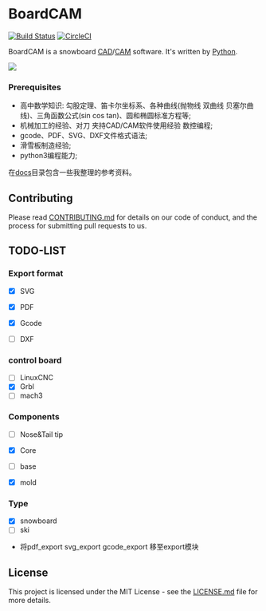 # BoardCAM

[![Build Status](https://travis-ci.org/boardcam/BoardCAM.svg?branch=master)](https://travis-ci.org/boardcam/BoardCAM)
[![CircleCI](https://circleci.com/gh/boardcam/BoardCAM.svg?style=svg)](https://circleci.com/gh/boardcam/BoardCAM)

BoardCAM is a snowboard [CAD](https://en.wikipedia.org/wiki/Computer-aided_design)/[CAM](https://en.wikipedia.org/wiki/Computer-aided_manufacturing) software.
It's written by [Python](https://www.python.org/).

![](https://cdnolympic.files.wordpress.com/2014/01/team-canada-sebastien-toutant-e1515511383315.jpg?quality=100&w=1200)

### Prerequisites

* 高中数学知识: 勾股定理、笛卡尔坐标系、各种曲线(抛物线 双曲线 贝塞尔曲线)、三角函数公式(sin cos tan)、圆和椭圆标准方程等;
* 机械加工的经验、对刀 夹持CAD/CAM软件使用经验 数控编程;
* gcode、PDF、SVG、DXF文件格式语法;
* 滑雪板制造经验;
* python3编程能力;

在[docs](./docs)目录包含一些我整理的参考资料。

## Contributing

Please read [CONTRIBUTING.md](./docs/CONTRIBUTING.md) for details on our code of conduct, 
and the process for submitting pull requests to us.

## TODO-LIST
### Export format
- [x] SVG
- [x] PDF
- [x] Gcode
- [ ] DXF


### control board
- [ ] LinuxCNC
- [x] Grbl
- [ ] mach3

### Components
- [ ] Nose&Tail tip
- [x] Core
- [ ] base
- [x] mold


### Type
- [x] snowboard
- [ ] ski

- 将pdf_export svg_export gcode_export 移至export模块

## License
This project is licensed under the MIT License - see the [LICENSE.md](LICENSE.md) file for more details.